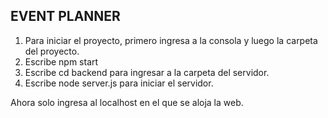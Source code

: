## EVENT PLANNER

1. Para iniciar el proyecto, primero ingresa a la consola y luego la carpeta del proyecto.
2. Escribe npm start
3. Escribe cd backend para ingresar a la carpeta del servidor.
4. Escribe node server.js para iniciar el servidor.

Ahora solo ingresa al localhost en el que se aloja la web. 

